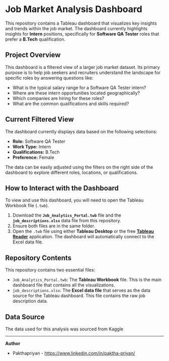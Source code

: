# Job Market Analysis Dashboard

This repository contains a Tableau dashboard that visualizes key insights and trends within the job market. The dashboard currently highlights insights for **Intern** positions, specifically for **Software QA Tester** roles that prefer a **B.Tech** qualification.

## Project Overview

This dashboard is a filtered view of a larger job market dataset. Its primary purpose is to help job seekers and recruiters understand the landscape for specific roles by answering questions like:

-   What is the typical salary range for a Software QA Tester intern?
-   Where are these intern opportunities located geographically?
-   Which companies are hiring for these roles?
-   What are the common qualifications and skills required?

## Current Filtered View

The dashboard currently displays data based on the following selections:

-   **Role:** Software QA Tester
-   **Work Type:** Intern
-   **Qualifications:** B.Tech
-   **Preference:** Female

The data can be easily adjusted using the filters on the right side of the dashboard to explore different roles, locations, or qualifications.

## How to Interact with the Dashboard

To view and use this dashboard, you will need to open the Tableau Workbook file (`.twb`).

1.  Download the **`Job_Analytics_Portal.twb`** file and the **`job_descriptions.xlsx`** data file from this repository.
2.  Ensure both files are in the same folder.
3.  Open the `.twb` file using either **Tableau Desktop** or the free **[Tableau Reader](https://www.tableau.com/products/reader)** application. The dashboard will automatically connect to the Excel data file.

## Repository Contents

This repository contains two essential files:

-   `Job_Analytics_Portal.twb`: The **Tableau Workbook** file. This is the main dashboard file that contains all the visualizations.
-   `job_descriptions.xlsx`: The **Excel data file** that serves as the data source for the Tableau dashboard. This file contains the raw job description data.

## Data Source

The data used for this analysis was sourced from Kaggle

---

**Author**

-   Pakthapriyan - https://www.linkedin.com/in/paktha-priyan/
